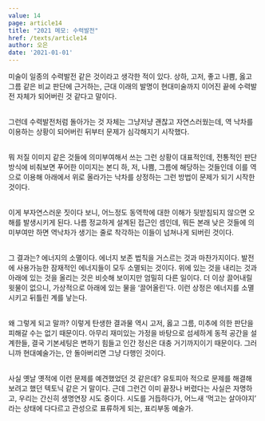 ```yaml
---
value: 14
page: article14
title: "2021 메모: 수력발전"
href: /texts/article14
author: 오은
date: '2021-01-01'
---
```

미술이 일종의 수력발전 같은 것이라고 생각한 적이 있다. 상하, 고저, 좋고 나쁨, 옳고 그름 같은 비교 판단에 근거하는, 근대 이래의 발명이 현대미술까지 이어진 끝에 수력발전 자체가 되어버린 것 같다고 말이다. <br><br> 

그런데 수력발전처럼 돌아가는 것 자체는 그냥저냥 괜찮고 자연스러웠는데, 역 낙차를 이용하는 상황이 되어버린 뒤부터 문제가 심각해지기 시작했다.<br><br>

뭐 저질 이미지 같은 것들에 의미부여해서 쓰는 그런 상황이 대표적인데, 전통적인 판단 방식에 비춰보면 푸어한 이미지는 본디 하, 저, 나쁨, 그름에 해당하는 것들인데 이를 역으로 이용해 아래에서 위로 올라가는 낙차를 상정하는 그런 방법이 문제가 되기 시작한 것이다.<br><br>

이게 부자연스러운 짓이다 보니, 어느정도 동역학에 대한 이해가 뒷받침되지 않으면 오해를 발생시키게 된다. 나름 정교하게 설계된 접근인 셈인데, 뭐든 본래 낮은 것들에 의미부여만 하면 역낙차가 생기는 줄로 착각하는 이들이 넘쳐나게 되버린 것이다.<br><br>

그 결과는? 에너지의 소멸이다. 에너지 보존 법칙을 거스르는 것과 마찬가지이다. 발전에 사용가능한 잠재적인 에너지들이 모두 소멸되는 것이다. 위에 있는 것을 내리는 것과 아래에 있는 것을 올리는 것은 비슷해 보이지만 엄밀히 다른 일이다. 더 이상 끌어내릴 윗물이 없으니, 가상적으로 아래에 있는 물을 ‘끌어올린’다. 이런 상정은 에너지를 소멸시키고 뒤틀린 계를 낳는다.<br><br>

왜 그렇게 되고 말까? 이렇게 탄생한 결과물 역시 고저, 옳고 그름, 미추에 의한 판단을 피해갈 수는 없기 때문이다. 아무리 재미있는 가정을 바탕으로 섬세하게 동적 공간을 설계한들, 결국 기본세팅은 변하기 힘들고 인간 정신은 대충 거기까지이기 때문이다. 그러니까 현대예술가는, 안 돌아버리면 그냥 다행인 것이다.<br><br>

사실 옛날 옛적에 이런 문제를 예견했었던 것 같은데? 유토피아 적으로 문제를 해결해 보려고 했던 텍토닉 같은 거 말이다. 근데 그런건 이미 끝장나 버렸다는 사실은 자명하고, 우리는 간신히 생명연장 시도 중이다. 시도를 거듭하다가, 어느새 ‘먹고는 살아야지’ 라는 상태에 다다르고 관성으로 표류하게 되는, 표리부동 예술가.